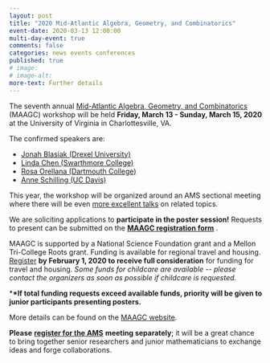 ```yaml
---
layout: post
title: "2020 Mid-Atlantic Algebra, Geometry, and Combinatorics"
event-date: 2020-03-13 12:00:00
multi-day-event: true
comments: false
categories: news events conferences 
published: true
# image: 
# image-alt: 
more-text: Further details
---
```


The seventh annual [Mid-Atlantic Algebra, Geometry, and Combinatorics](http://www.maagc.info/virginia-2020) (MAAGC) workshop will be held **Friday, March 13 - Sunday, March 15, 2020** at the University of Virginia in Charlottesville, VA. 

The confirmed speakers are:
- [Jonah Blasiak (Drexel University)](https://www.math.drexel.edu/~jblasiak/)
- [Linda Chen (Swarthmore College)](http://www.lindachen.info/)
- [Rosa Orellana (Dartmouth College)](https://math.dartmouth.edu/~orellana/)
- [Anne Schilling (UC Davis)](https://www.math.ucdavis.edu/~anne/)

<!--more-->

This year, the workshop will be organized around an AMS sectional meeting where there will be even [more excellent talks](http://www.ams.org/meetings/sectional/2273_program_ss29.html#title) on related topics.

We are soliciting applications to **participate in the poster session!** Requests to present can be submitted on the [ **MAAGC registration form**](https://docs.google.com/forms/d/1uKOFx4Z-MVx7u75zfQ013gXjFlxp8VXKdS-qvqGB2og/viewform?ts=5e128b63&edit_requested=true) .

MAAGC is supported by a National Science Foundation grant and a Mellon Tri-College Roots grant. Funding is available for regional travel and housing. [Register](https://docs.google.com/forms/d/1uKOFx4Z-MVx7u75zfQ013gXjFlxp8VXKdS-qvqGB2og/viewform?ts=5e128b63&edit_requested=true) **by February 1, 2020 to receive full consideration** for funding for travel and housing. *Some funds for childcare are available -- please contact the organizers as soon as possible if childcare is requested.*

***\*If total funding requests exceed available funds, priority will be given to junior participants presenting posters.**

More details can be found on the [MAAGC website](http://www.maagc.info/virginia-2020).

**Please** [**register for the AMS**](http://www.ams.org/meetings/sectional/2273_other.html#adv) **meeting separately**; it will be a great chance to bring together senior researchers and junior mathematicians to exchange ideas and forge collaborations.